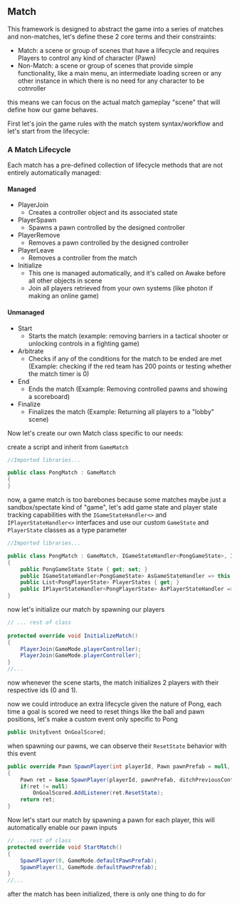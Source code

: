 ﻿## Match

This framework is designed to abstract the game into a series of matches and non-matches, let's define these 2 core terms and their constraints:

- Match: a scene or group of scenes that have a lifecycle and requires Players to control any kind of character (Pawn)
- Non-Match: a scene or group of scenes that provide simple functionality, like a main menu, an intermediate loading screen or any other instance in which there is no need for any character to be cotnroller

this means we can focus on the actual match gameplay "scene" that will define how our game behaves.

First let's join the game rules with the match system syntax/workflow and let's start from the lifecycle:

### A Match Lifecycle

Each match has a pre-defined collection of lifecycle methods that are not entirely automatically managed:
#### Managed
- PlayerJoin
    - Creates a controller object and its associated state
- PlayerSpawn
    - Spawns a pawn controlled by the designed controller
- PlayerRemove
    - Removes a pawn controlled by the designed controller
- PlayerLeave
    - Removes a controller from the match
- Initialize
    - This one is managed automatically, and it's called on Awake before all other objects in scene
    - Join all players retrieved from your own systems (like photon if making an online game)
#### Unmanaged
- Start
    - Starts the match (example: removing barriers in a tactical shooter or unlocking controls in a fighting game)
- Arbitrate
    - Checks if any of the conditions for the match to be ended are met (Example: checking if the red team has 200 points or testing whether the match timer is 0)
- End
    - Ends the match (Example: Removing controlled pawns and showing a scoreboard)
- Finalize
    - Finalizes the match (Example: Returning all players to a "lobby" scene)

Now let's create our own Match class specific to our needs:

create a script and inherit from `GameMatch`

```csharp
//Imported libraries...

public class PongMatch : GameMatch
{
}
```

now, a game match is too barebones because some matches maybe just a sandbox/spectate kind of "game", let's add game state and player state tracking capabilities
with the `IGameStateHandler<>` and `IPlayerStateHandler<>` interfaces and use our custom `GameState` and `PlayerState`
classes as a type parameter

```csharp
//Imported libraries...

public class PongMatch : GameMatch, IGameStateHandler<PongGameState>, IPlayerStateHandler<PongPlayerState>
{
    public PongGameState State { get; set; }
    public IGameStateHandler<PongGameState> AsGameStateHandler => this;
    public List<PongPlayerState> PlayerStates { get; }
    public IPlayerStateHandler<PongPlayerState> AsPlayerStateHandler => this;
}
```

now let's initialize our match by spawning our players

```csharp
// ... rest of class
    
protected override void InitializeMatch()
{
    PlayerJoin(GameMode.playerController);
    PlayerJoin(GameMode.playerController);
}
//...
```


now whenever the scene starts, the match initializes 2 players with their respective ids (0 and 1).

now we could introduce an extra lifecycle given the nature of Pong, each time a goal is scored we need to reset things like
the ball and pawn positions, let's make a custom event only specific to Pong

```csharp
public UnityEvent OnGoalScored;
```

when spawning our pawns, we can observe their `ResetState` behavior with this event

```csharp
public override Pawn SpawnPlayer(int playerId, Pawn pawnPrefab = null, bool ditchPreviousControlledPawn = true)
{
    Pawn ret = base.SpawnPlayer(playerId, pawnPrefab, ditchPreviousControlledPawn);
    if(ret != null)
        OnGoalScored.AddListener(ret.ResetState);
    return ret;
}
```

Now let's start our match by spawning a pawn for each player, this will automatically enable our pawn inputs

```csharp
// ... rest of class
protected override void StartMatch()
{
    SpawnPlayer(0, GameMode.defaultPawnPrefab);
    SpawnPlayer(1, GameMode.defaultPawnPrefab);
}
//...
```

after the match has been initialized, there is only one thing to do for 